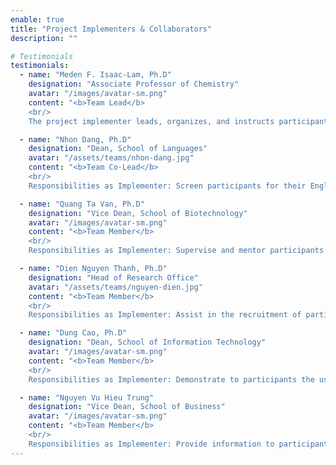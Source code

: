 ```yaml
---
enable: true
title: "Project Implementers & Collaborators"
description: ""

# Testimonials
testimonials:
  - name: "Meden F. Isaac-Lam, Ph.D"
    designation: "Associate Professor of Chemistry"
    avatar: "/images/avatar-sm.png"
    content: "<b>Team Lead</b>
    <br/>
    The project implementer leads, organizes, and instructs participants in reading and writing journal-style scientific manuscripts, providing instructions on laboratory safety, ethics, data acquisition, and manuscript submission, while coordinating team members' goals."

  - name: "Nhon Dang, Ph.D"
    designation: "Dean, School of Languages"
    avatar: "/assets/teams/nhon-dang.jpg"
    content: "<b>Team Co-Lead</b>
    <br/>
    Responsibilities as Implementer: Screen participants for their English level and assess progress of participants before and after completion of the project; teach English for academic purposes and English for science and technology."

  - name: "Quang Ta Van, Ph.D"
    designation: "Vice Dean, School of Biotechnology"
    avatar: "/images/avatar-sm.png"
    content: "<b>Team Member</b>
    <br/>
    Responsibilities as Implementer: Supervise and mentor participants on the hands-on experiments on how to degrade plastic using biological methods in the laboratory setting; recruit lab assistant to help execute experiments."

  - name: "Dien Nguyen Thanh, Ph.D"
    designation: "Head of Research Office"
    avatar: "/assets/teams/nguyen-dien.jpg"
    content: "<b>Team Member</b>
    <br/>
    Responsibilities as Implementer: Assist in the recruitment of participants from several universities in the Mekong Delta via social media."

  - name: "Dung Cao, Ph.D"
    designation: "Dean, School of Information Technology"
    avatar: "/images/avatar-sm.png"
    content: "<b>Team Member</b>
    <br/>
    Responsibilities as Implementer: Demonstrate to participants the use of computer modeling on microbial and enzymatic degradation of plastic."

  - name: "Nguyen Vu Hieu Trung"
    designation: "Vice Dean, School of Business"
    avatar: "/images/avatar-sm.png"
    content: "<b>Team Member</b>
    <br/>
    Responsibilities as Implementer: Provide information to participants the impact of green technology and clean sustainable environment on the business sector and the economy in Vietnam."
---
```

